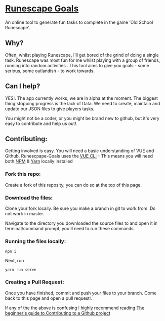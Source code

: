 # [Runescape Goals](http://www.runescapegoals.com)
An online tool to generate fun tasks to complete in the game 'Old School Runescape'.

## Why?
Often, whilst playing Runescape, I'll get bored of the grind of doing a single task. Runescape was most fun for me whilst playing with a group of friends, running into random activities . This tool aims to give you goals - some serious,  some outlandish - to work towards.

## Can I help?
YES!. The app currently works, we are in alpha at the moment. The biggest thing stopping progress is the lack of Data. We need to create, maintain and update our JSON files to give players tasks.

You might not be a coder, or you might be brand new to github, but it's very easy to contribute and help us out!.


## Contributing:
Getting involved is easy. You will need a basic understanding of VUE and Github.
Runescpape-Goals uses the [VUE CLI](https://cli.vuejs.org/) -  This means you will need both [NPM](https://www.npmjs.com/) & [Yarn](https://yarnpkg.com/lang/en/) locally installed

### Fork this repo:
Create a fork of this reposity, you can do so at the top of this page.

### Download the files:
Clone your fork locally. Be sure  you make a branch in git to work from. Do not work in master.

Navigate to the directory you downloaded the source files to and open it in terminal/command prompt, you'll need to run these commands.

### Running the files locally:
```
npm i
```

Next, run

```
yarn run serve
```
### Creating a Pull Request:
Once you have finished, commit and push your files to your branch. Come back to this page and open a pull request!.

If any of the the above is confusing I highly recommend reading [The beginner's guide to Contributing to a Github project](https://akrabat.com/the-beginners-guide-to-contributing-to-a-github-project/)
